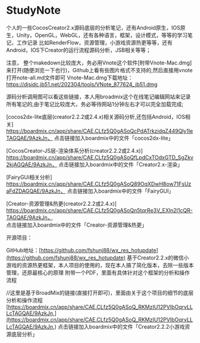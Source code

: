 # StudyNote
个人的一些CocosCreator2.x源码底层的分析笔记，还有Android原生，IOS原生，Unity，OpenGL，WebGL，还有各种语言，框架，设计模式，等等的学习笔记，工作记录
比如RenderFlow，资源管理，小游戏资源热更等等，还有Android，IOS下Creator的运行流程源码分析，JSB相关等等；

注意，
整个makedown比较庞大，务必用Vnote这个软件[附带Vnote-Mac.dmg]来打开(随便浏览一下也行)，Github上看有些图片格式不支持的,然后直接用vnote打开note-all.md文件即可
Vnote-Mac.dmg下载地址：https://djsidc.jb51.net/202304/tools/VNote_877624_jb51.dmg

源码分析调用图可以看这些链接，本人用broadmix这个在线笔记编辑网站来记录所有笔记的,由于笔记比较庞大，务必等待网站1分钟左右才可以完全加载完成;

[cocos2dx-lite底层(creator2.2.2或2.4.x)相关源码分析,还包括Android，IOS相关]
https://boardmix.cn/app/share/CAE.CLfz5Q0gASoQcPdATrkzidqZ449Qly1leTAGQAE/9AzkJn，
点击链接加入boardmix中的文件「cocos2dx-lite」

[CocosCreator-JS层-渲染体系分析(creator2.2.2或2.4.x)]
https://boardmix.cn/app/share/CAE.CLfz5Q0gASoQfLpdCxTOdxGTD_SgZkv2kjAGQAE/9AzkJn，
点击链接加入boardmix中的文件「Creator2.x-渲染」

[FairyGUi相关分析]
https://boardmix.cn/app/share/CAE.CLfz5Q0gASoQ89OqXDwH8ow71FsUzaFdZDAGQAE/9AzkJn，
点击链接加入boardmix中的文件「FairyGUI」

[Creator-资源管理&热更(creator2.2.2或2.4.x)]
https://boardmix.cn/app/share/CAE.CLfz5Q0gASoQn5tqrRe3V_EXln2I1cQR-TAGQAE/9AzkJn，
点击链接加入boardmix中的文件「Creator-资源管理&热更」

开源项目：

GitHub地址：[https://github.com/fshunj88/wx_res_hotupdate](https://github.com/fshunj88/wx_res_hotupdate)
基于Creator2.2.x的微信小游戏的资源热更框架，本人项目的使用的，现在本人搞了简化版本，去除一些版本管理，还原最核心的原理
附带一个PDF，里面有具体针对这个框架的分析和操作流程

//这里是基于BroadMix的链接(直接打开即可)，里面由关于这个项目的细节的底层分析和操作流程
[https://boardmix.cn/app/share/CAE.CLfz5Q0gASoQ_RKMzIU12PVIbOqrvLLLcTAGQAE/9AzkJn,](https://boardmix.cn/app/share/CAE.CLfz5Q0gASoQ_RKMzIU12PVIbOqrvLLLcTAGQAE/9AzkJn,)
点击链接加入boardmix中的文件「Creator2.2.2小游戏资源底层分析」

